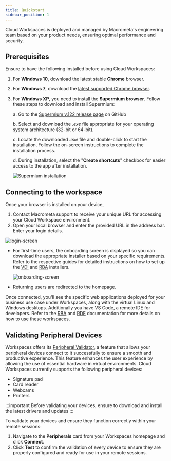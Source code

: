```yaml
---
title: Quickstart
sidebar_position: 1
---
```


Cloud Workspaces is deployed and managed by Macrometa's engineering team based on your product needs, ensuring optimal performance and security. 

## Prerequisites

Ensure to have the following installed before using Cloud Workspaces:

1. For **Windows 10**, download the latest stable **Chrome** browser.

2. For **Windows 7**, download the [latest supported Chrome browser](https://support.google.com/chrome/a/answer/7100626?hl=en&sjid=16270217913818414435-EU).

3. For **Windows XP**, you need to install the **Supermium browser**. Follow these steps to download and install Supermium:

   a. Go to the [Supermium v.122 release page](https://github.com/win32ss/supermium/releases/tag/v122-r6) on GitHub

   b. Select and download the *.exe* file appropriate for your operating system architecture (32-bit or 64-bit).

   c. Locate the downloaded *.exe* file and double-click to start the installation. Follow the on-screen instructions to complete the installation process.

   d. During installation, select the "**Create shortcuts**" checkbox for easier access to the app after installation.

   ![Supermium installation](/img/workspaces/supermium.png)

## Connecting to the workspace

Once your browser is installed on your device,

1. Contact Macrometa support to receive your unique URL for accessing your Cloud Workspace environment.
1. Open your local browser and enter the provided URL in the address bar. Enter your login details.

![login-screen](/img/workspaces/login-screen.png)

- For first-time users, the onboarding screen is displayed so you can download the appropriate installer based on your specific requirements. Refer to the respective guides for detailed instructions on how to set up the [VDI](./remote-desktop-enviroment/index.md) and [RBA](./remote-browser-accelerator/getting-started.md) installers.
    
    ![onboarding-screen](/img/workspaces/onboarding-screen.png)

- Returning users are redirected to the homepage.
    
Once connected, you'll see the specific web applications deployed for your business use case under Workspaces, along with the virtual Linux and Windows desktops. Additionally you have VS Code, a remote IDE for developers. Refer to the [RBA](./remote-browser-accelerator/index.md) and [RDE](./remote-desktop-enviroment/index.md) documentation for more details on how to use these workspaces.


## Validating Peripheral Devices

Workspaces offers its [Peripheral Validator](./peripheral-validator.md), a feature that allows your peripheral devices connect to it successfully to ensure a smooth and productive experience. This feature enhances the user experience by allowing the use of essential hardware in virtual environments. Cloud Workspaces currently supports the following peripheral devices:

- Signature pad
- Card reader
- Webcams
- Printers

:::important
Before validating your devices, ensure to download and install the latest drivers and updates
:::

To validate your devices and ensure they function correctly within your remote sessions:

1. Navigate to the **Peripherals** card from your Workspaces homepage and click **Connect**.
1. Click **Test** to confirm the validation of every device to ensure they are properly configured and ready for use in your remote sessions.
